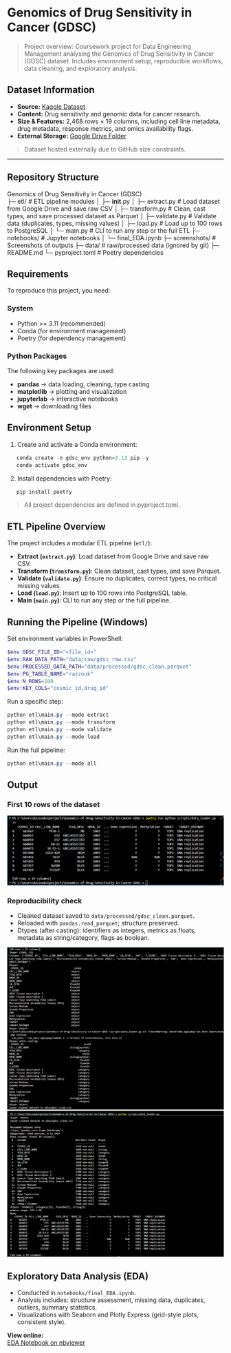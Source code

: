 # Genomics of Drug Sensitivity in Cancer (GDSC)
> Project overview: Coursework project for Data Engineering Management analysing the Genomics of Drug Sensitivity in Cancer (GDSC) dataset. Includes environment setup, reproducible workflows, data cleaning, and exploratory analysis.

## Dataset Information
- **Source:** [Kaggle Dataset](https://www.kaggle.com/datasets/elifnuryaygin/genomics-of-drug-sensitivity-in-cancer-gdsc)  
- **Content:** Drug sensitivity and genomic data for cancer research.  
- **Size & Features:** 2,468 rows × 19 columns, including cell line metadata, drug metadata, response metrics, and omics availability flags.  
- **External Storage:** [Google Drive Folder](https://drive.google.com/drive/folders/1Zgo10S1u2FKUD23Eq-vjRrAPvQBgCwnj?usp=drive_link)  

> Dataset hosted externally due to GitHub size constraints.

---

## Repository Structure
Genomics of Drug Sensitivity in Cancer (GDSC)  
  ├─ etl/                  # ETL pipeline modules
  │   ├─ __init__.py
  │   ├─ extract.py        # Load dataset from Google Drive and save raw CSV
  │   ├─ transform.py      # Clean, cast types, and save processed dataset as Parquet
  │   ├─ validate.py       # Validate data (duplicates, types, missing values)
  │   ├─ load.py           # Load up to 100 rows to PostgreSQL 
  │   └─ main.py           # CLI to run any step or the full ETL
  ├─ notebooks/            # Jupyter notebooks
  │   └─ final_EDA.ipynb
  ├─ screenshots/          # Screenshots of outputs
  ├─ data/                 # raw/processed data (ignored by git)
  ├─ README.md
  └─ pyproject.toml        # Poetry dependencies

## Requirements
To reproduce this project, you need:

### System
- Python >= 3.11 (recommended)
- Conda (for environment management)
- Poetry (for dependency management)

### Python Packages
The following key packages are used:
- **pandas** → data loading, cleaning, type casting
- **matplotlib** → plotting and visualization
- **jupyterlab** → interactive notebooks
- **wget** → downloading files

## Environment Setup
1. Create and activate a Conda environment:

```powershell
   conda create -n gdsc_env python=3.13 pip -y
   conda activate gdsc_env
```
2. Install dependencies with Poetry:

```powershell
   pip install poetry
```
> All project dependencies are defined in pyproject.toml.

## ETL Pipeline Overview

The project includes a modular ETL pipeline (`etl/`):

- **Extract (`extract.py`)**: Load dataset from Google Drive and save raw CSV.
- **Transform (`transform.py`)**: Clean dataset, cast types, and save Parquet.
- **Validate (`validate.py`)**: Ensure no duplicates, correct types, no critical missing values.
- **Load (`load.py`)**: Insert up to 100 rows into PostgreSQL table.
- **Main (`main.py`)**: CLI to run any step or the full pipeline.

## Running the Pipeline (Windows)

Set environment variables in PowerShell:

```powershell
$env:GDSC_FILE_ID="<file_id>"
$env:RAW_DATA_PATH="data/raw/gdsc_raw.csv"
$env:PROCESSED_DATA_PATH="data/processed/gdsc_clean.parquet"
$env:PG_TABLE_NAME="razzouk"
$env:N_ROWS=100
$env:KEY_COLS="cosmic_id,drug_id"
```

Run a specific step:

```powershell
python etl\main.py --mode extract
python etl\main.py --mode transform
python etl\main.py --mode validate
python etl\main.py --mode load
```

Run the full pipeline:

```powershell
python etl\main.py --mode all
```

## Output
### First 10 rows of the dataset
![First_10_rows](screenshots/first_10_rows.png)
### Reproducibility check
- Cleaned dataset saved to `data/processed/gdsc_clean.parquet`.
- Reloaded with `pandas.read_parquet`; structure preserved.
- Dtypes (after casting): identifiers as integers, metrics as floats, metadata as string/category, flags as boolean.

![Dtypes after casting](screenshots/data_cleaning_and_type_casting.png)
![Reproducibility_check](screenshots/check_reprouducibility.png)


## Exploratory Data Analysis (EDA)

- Conducted in `notebooks/final_EDA.ipynb`.
- Analysis includes: structure assessment, missing data, duplicates, outliers, summary statistics.
- Visualizations with Seaborn and Plotly Express (grid-style plots, consistent style).

**View online:**  
[EDA Notebook on nbviewer](https://nbviewer.org/github/razzouka/Genomics-of-Drug-Sensitivity-in-Cancer-GDSC-/blob/main/notebooks/final_EDA.ipynb)
